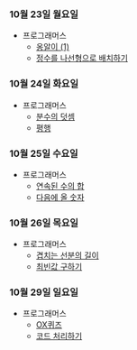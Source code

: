 ### 10월 23일 월요일

- 프로그래머스
  - [옹알이 (1)](http://github.com/sc303030/algorithm_practice/commit/f9f568f5c2f1488da9ccf852abf3693ff0f53351)
  - [정수를 나선형으로 배치하기](https://github.com/sc303030/algorithm_practice/blob/b8bf50caa4a5d0712371dcdabf5a871523287bc2/%ED%94%84%EB%A1%9C%EA%B7%B8%EB%9E%98%EB%A8%B8%EC%8A%A4/%5B%ED%94%84%EB%A1%9C%EA%B7%B8%EB%9E%98%EB%A8%B8%EC%8A%A4%5D%20%EC%A0%95%EC%88%98%EB%A5%BC%20%EB%82%98%EC%84%A0%ED%98%95%EC%9C%BC%EB%A1%9C%20%EB%B0%B0%EC%B9%98%ED%95%98%EA%B8%B0%20%ED%8C%8C%EC%9D%B4%EC%8D%AC.md)

### 10월 24일 화요일

- 프로그래머스
  - [분수의 덧셈](https://github.com/sc303030/algorithm_practice/blob/39ddf0fbb0d30938206ba92e4f456c93c6932ea0/%ED%94%84%EB%A1%9C%EA%B7%B8%EB%9E%98%EB%A8%B8%EC%8A%A4/%5B%ED%94%84%EB%A1%9C%EA%B7%B8%EB%9E%98%EB%A8%B8%EC%8A%A4%5D%20%EB%B6%84%EC%88%98%EC%9D%98%20%EB%8D%A7%EC%85%88%20%ED%8C%8C%EC%9D%B4%EC%8D%AC.md)
  - [평행](https://github.com/sc303030/algorithm_practice/blob/7d84f6b9be9e3f60707d79111fc62d0e2de3a4fc/%ED%94%84%EB%A1%9C%EA%B7%B8%EB%9E%98%EB%A8%B8%EC%8A%A4/%5B%ED%94%84%EB%A1%9C%EA%B7%B8%EB%9E%98%EB%A8%B8%EC%8A%A4%5D%20%ED%8F%89%ED%96%89%20%ED%8C%8C%EC%9D%B4%EC%8D%AC.md)

### 10월 25일 수요일

- 프로그래머스
  - [연속된 수의 합](http://github.com/sc303030/algorithm_practice/commit/60e0158d20373ca0a320521d7f23125ac776d877)
  - [다음에 올 숫자](https://github.com/sc303030/algorithm_practice/blob/fe9fc7f50525eced61127b69169463fb90c72353/%ED%94%84%EB%A1%9C%EA%B7%B8%EB%9E%98%EB%A8%B8%EC%8A%A4/%5B%ED%94%84%EB%A1%9C%EA%B7%B8%EB%9E%98%EB%A8%B8%EC%8A%A4%5D%20%EB%8B%A4%EC%9D%8C%EC%97%90%20%EC%98%AC%20%EC%88%AB%EC%9E%90%20%ED%8C%8C%EC%9D%B4%EC%8D%AC.md)

### 10월 26일 목요일

- 프로그래머스
  - [겹치는 선분의 길이](https://github.com/sc303030/algorithm_practice/blob/39ca6f0b3d9c10471cfb210aa6dc1eee9cea34f6/%ED%94%84%EB%A1%9C%EA%B7%B8%EB%9E%98%EB%A8%B8%EC%8A%A4/%5B%ED%94%84%EB%A1%9C%EA%B7%B8%EB%9E%98%EB%A8%B8%EC%8A%A4%5D%20%EA%B2%B9%EC%B9%98%EB%8A%94%20%EC%84%A0%EB%B6%84%EC%9D%98%20%EA%B8%B8%EC%9D%B4%20%ED%8C%8C%EC%9D%B4%EC%8D%AC.md)
  - [최빈값 구하기](https://github.com/sc303030/algorithm_practice/blob/696be2cbc06ca20516803e90265f3c31d9e983fa/%ED%94%84%EB%A1%9C%EA%B7%B8%EB%9E%98%EB%A8%B8%EC%8A%A4/%5B%ED%94%84%EB%A1%9C%EA%B7%B8%EB%9E%98%EB%A8%B8%EC%8A%A4%5D%20%EC%B5%9C%EB%B9%88%EA%B0%92%20%EA%B5%AC%ED%95%98%EA%B8%B0%20%ED%8C%8C%EC%9D%B4%EC%8D%AC.md)

### 10월 29일 일요일

- 프로그래머스
  - [OX퀴즈](https://github.com/sc303030/algorithm_practice/blob/362066ac8c16dd8d522b4114c1dfe29878f69628/%ED%94%84%EB%A1%9C%EA%B7%B8%EB%9E%98%EB%A8%B8%EC%8A%A4/%5B%ED%94%84%EB%A1%9C%EA%B7%B8%EB%9E%98%EB%A8%B8%EC%8A%A4%5D%20OX%ED%80%B4%EC%A6%88%20%ED%8C%8C%EC%9D%B4%EC%8D%AC.md)
  - [코드 처리하기](https://github.com/sc303030/algorithm_practice/blob/59303b204afad147ba673b5923b863fb5a45717c/%ED%94%84%EB%A1%9C%EA%B7%B8%EB%9E%98%EB%A8%B8%EC%8A%A4/%5B%ED%94%84%EB%A1%9C%EA%B7%B8%EB%9E%98%EB%A8%B8%EC%8A%A4%5D%20%EC%BD%94%EB%93%9C%20%EC%B2%98%EB%A6%AC%ED%95%98%EA%B8%B0%20%ED%8C%8C%EC%9D%B4%EC%8D%AC.md)